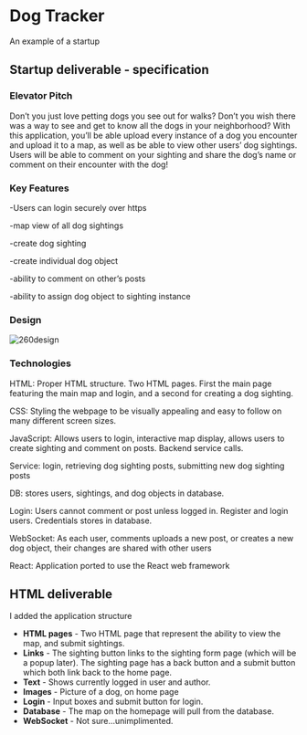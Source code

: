 # Dog Tracker
An example of a startup

## Startup deliverable - specification

### Elevator Pitch

Don’t you just love petting dogs you see out for walks? Don’t you wish there was a way to see and get to know all the dogs in your neighborhood? With this application, you’ll be able upload every instance of a dog you encounter and upload it to a map, as well as be able to view other users’ dog sightings. Users will be able to comment on your sighting and share the dog’s name or comment on their encounter with the dog! 

### Key Features 

-Users can login securely over https

-map view of all dog sightings

-create dog sighting

-create individual dog object

-ability to comment on other’s posts 

-ability to assign dog object to sighting instance

### Design

![260design](https://github.com/Mollyannshine/Startup-example/assets/131918682/cc278d25-e029-47d8-8f4f-238cbf9a4929)



### Technologies
HTML: Proper HTML structure. Two HTML pages. First the main page featuring the main map and login, and a second for creating a dog sighting. 

CSS: Styling the webpage to be visually appealing and easy to follow on many different screen sizes. 

JavaScript: Allows users to login, interactive map display, allows users to create sighting and comment on posts. Backend service calls. 

Service: login, retrieving dog sighting posts, submitting new dog sighting posts 

DB: stores users, sightings, and dog objects in database. 

Login: Users cannot comment or post unless logged in. Register and login users. Credentials stores in database. 

WebSocket: As each user, comments uploads a new post, or creates a new dog object, their changes are shared with other users 

React: Application ported to use the React web framework 

## HTML deliverable
I added the application structure
- **HTML pages** - Two HTML page that represent the ability to view the map, and submit sightings.
- **Links** - The sighting button links to the sighting form page (which will be a popup later). The sighting page has a back button and a submit button which both link back to the home page.
- **Text** - Shows currently logged in user and author.
- **Images** - Picture of a dog, on home page
- **Login** - Input boxes and submit button for login.
- **Database** - The map on the homepage will pull from the database.
- **WebSocket** - Not sure...unimplimented.